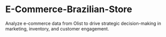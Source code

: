 # E-Commerce-Brazilian-Store
Analyze e-commerce data from Olist to drive strategic decision-making in marketing, inventory, and customer engagement.
